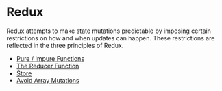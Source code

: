 # Redux

Redux attempts to make state mutations predictable by imposing certain restrictions on how and when updates can happen. These restrictions are reflected in the three principles of Redux.

- [Pure / Impure Functions](pure_impure_function.md) 
- [The Reducer Function](reducer_function.md)
- [Store](store.md)
- [Avoid Array Mutations](array_mutations.md)


